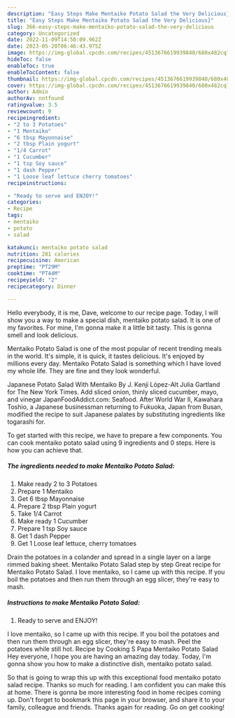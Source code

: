 ```yaml
---
description: "Easy Steps Make Mentaiko Potato Salad the Very Delicious}"
title: "Easy Steps Make Mentaiko Potato Salad the Very Delicious}"
slug: 366-easy-steps-make-mentaiko-potato-salad-the-very-delicious
category: Uncategorized
date: 2022-11-09T14:50:09.962Z
date: 2023-05-20T06:46:43.975Z
image: https://img-global.cpcdn.com/recipes/4513676619939840/680x482cq70/mentaiko-potato-salad-recipe-main-photo.jpg
hideToc: false
enableToc: true
enableTocContent: false
thumbnail: https://img-global.cpcdn.com/recipes/4513676619939840/680x482cq70/mentaiko-potato-salad-recipe-main-photo.jpg
cover: https://img-global.cpcdn.com/recipes/4513676619939840/680x482cq70/mentaiko-potato-salad-recipe-main-photo.jpg
author: Admin
authorAv: notfound
ratingvalue: 3.5
reviewcount: 9
recipeingredient:
- "2 to 3 Potatoes"
- "1 Mentaiko"
- "6 tbsp Mayonnaise"
- "2 tbsp Plain yogurt"
- "1/4 Carrot"
- "1 Cucumber"
- "1 tsp Soy sauce"
- "1 dash Pepper"
- "1 Loose leaf lettuce cherry tomatoes"
recipeinstructions:

- "Ready to serve and ENJOY!"
categories:
- Recipe
tags:
- mentaiko
- potato
- salad

katakunci: mentaiko potato salad 
nutrition: 281 calories
recipecuisine: American
preptime: "PT29M"
cooktime: "PT44M"
recipeyield: "2"
recipecategory: Dinner

---
```



Hello everybody, it is me, Dave, welcome to our recipe page. Today, I will show you a way to make a special dish, mentaiko potato salad. It is one of my favorites. For mine, I'm gonna make it a little bit tasty. This is gonna smell and look delicious.

Mentaiko Potato Salad is one of the most popular of recent trending meals in the world. It's simple, it is quick, it tastes delicious. It's enjoyed by millions every day. Mentaiko Potato Salad is something which I have loved my whole life. They are fine and they look wonderful.

Japanese Potato Salad With Mentaiko By J. Kenji López-Alt Julia Gartland for The New York Times. Add sliced onion, thinly sliced cucumber, mayo, and vinegar JapanFoodAddict.com: Seafood. After World War II, Kawahara Toshio, a Japanese businessman returning to Fukuoka, Japan from Busan, modified the recipe to suit Japanese palates by substituting ingredients like togarashi for.


To get started with this recipe, we have to prepare a few components. You can cook mentaiko potato salad using 9 ingredients and 0 steps. Here is how you can achieve that.

<!--inarticleads1-->

##### The ingredients needed to make Mentaiko Potato Salad:

1. Make ready 2 to 3 Potatoes
1. Prepare 1 Mentaiko
1. Get 6 tbsp Mayonnaise
1. Prepare 2 tbsp Plain yogurt
1. Take 1/4 Carrot
1. Make ready 1 Cucumber
1. Prepare 1 tsp Soy sauce
1. Get 1 dash Pepper
1. Get 1 Loose leaf lettuce, cherry tomatoes


Drain the potatoes in a colander and spread in a single layer on a large rimmed baking sheet. Mentaiko Potato Salad step by step Great recipe for Mentaiko Potato Salad. I love mentaiko, so I came up with this recipe. If you boil the potatoes and then run them through an egg slicer, they&#39;re easy to mash. 

<!--inarticleads2-->

##### Instructions to make Mentaiko Potato Salad:


1. Ready to serve and ENJOY!

I love mentaiko, so I came up with this recipe. If you boil the potatoes and then run them through an egg slicer, they&#39;re easy to mash. Peel the potatoes while still hot. Recipe by Cooking S Papa Mentaiko Potato Salad Hey everyone, I hope you are having an amazing day today. Today, I&#39;m gonna show you how to make a distinctive dish, mentaiko potato salad. 

So that is going to wrap this up with this exceptional food mentaiko potato salad recipe. Thanks so much for reading. I am confident you can make this at home. There is gonna be more interesting food in home recipes coming up. Don't forget to bookmark this page in your browser, and share it to your family, colleague and friends. Thanks again for reading. Go on get cooking!
